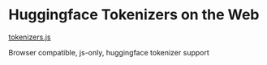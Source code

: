 # Huggingface Tokenizers on the Web

[tokenizers.js](src/tokenizers.js)

Browser compatible, js-only, huggingface tokenizer support
